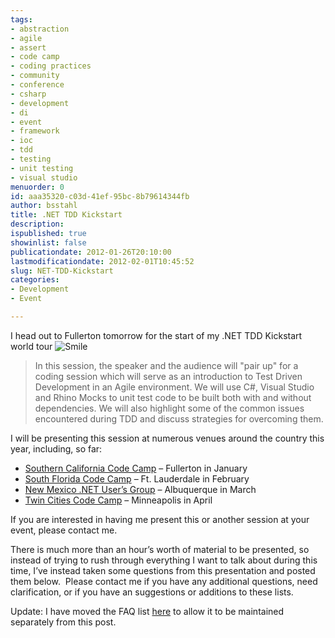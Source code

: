 ```yaml
---
tags:
- abstraction
- agile
- assert
- code camp
- coding practices
- community
- conference
- csharp
- development
- di
- event
- framework
- ioc
- tdd
- testing
- unit testing
- visual studio
menuorder: 0
id: aaa35320-c03d-41ef-95bc-8b79614344fb
author: bsstahl
title: .NET TDD Kickstart
description: 
ispublished: true
showinlist: false
publicationdate: 2012-01-26T20:10:00
lastmodificationdate: 2012-02-01T10:45:52
slug: NET-TDD-Kickstart
categories:
- Development
- Event

---
```


I head out to Fullerton tomorrow for the start of my .NET TDD Kickstart world tour ![Smile](http://www.cognitiveinheritance.com/image.axd?picture=wlEmoticon-smile.png)


> In this session, the speaker and the audience will "pair up" for a coding session which will serve as an introduction to Test Driven Development in an Agile environment. We will use C#, Visual Studio and Rhino Mocks to unit test code to be built both with and without dependencies. We will also highlight some of the common issues encountered during TDD and discuss strategies for overcoming them.


I will be presenting this session at numerous venues around the country this year, including, so far:

- [Southern California Code Camp](http://www.socalcodecamp.com/) – Fullerton in January
- [South Florida Code Camp](http://www.fladotnet.com/codecamp/) – Ft. Lauderdale in February
- [New Mexico .NET User’s Group](http://nmug.net/) – Albuquerque in March
- [Twin Cities Code Camp](http://twincitiescodecamp.com/TCCC/Default.aspx) – Minneapolis in April


If you are interested in having me present this or another session at your event, please contact me.

There is much more than an hour’s worth of material to be presented, so instead of trying to rush through everything I want to talk about during this time, I’ve instead taken some questions from this presentation and posted them below.  Please contact me if you have any additional questions, need clarification, or if you have an suggestions or additions to these lists.

Update: I have moved the FAQ list [here](http://www.cognitiveinheritance.com/page/Unit-Testing-and-TDD-FAQ.aspx) to allow it to be maintained separately from this post.

